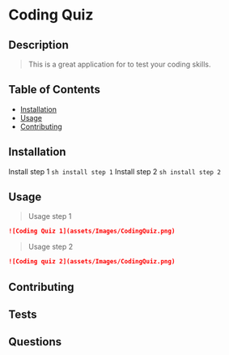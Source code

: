 # Coding Quiz

## Description

> This is a great application for to test your 
> coding skills.  

## Table of Contents

- [Installation](#Installation)
- [Usage](#Usage)
- [Contributing](#Contributing)

## Installation

Install step 1
```sh install step 1```
Install step 2
```sh install step 2```

## Usage

> Usage step 1 
```md
![Coding Quiz 1](assets/Images/CodingQuiz.png) 
``` 
> Usage step 2 
```md
![Coding quiz 2](assets/Images/CodingQuiz.png) 
``` 

## Contributing

## Tests

## Questions

